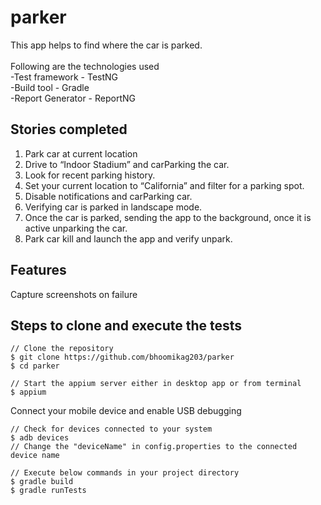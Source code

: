 # parker

This app helps to find where the car is parked.<br><br>
Following are the technologies used<br>
-Test framework - TestNG<br>
-Build tool - Gradle<br> 
-Report Generator - ReportNG

## Stories completed

1. Park car at current location
2. Drive to ​“Indoor Stadium”​ and carParking the car.
3. Look for recent parking history.
4. Set your current location to “California” and filter for a parking spot.
5. Disable notifications and carParking car.
6. Verifying car is parked in landscape mode.
7. Once the car is parked, sending the app to the background, once it is active unparking the car.
8. Park car kill and launch the app and verify unpark.

## Features
Capture screenshots on failure<br/>

## Steps to clone and execute the tests
```$xslt
// Clone the repository
$ git clone https://github.com/bhoomikag203/parker
$ cd parker
```
```$xslt
// Start the appium server either in desktop app or from terminal
$ appium
```
Connect your mobile device and enable USB debugging
```$xslt
// Check for devices connected to your system
$ adb devices
// Change the "deviceName" in config.properties to the connected device name
```
```$xslt
// Execute below commands in your project directory
$ gradle build
$ gradle runTests 
```
